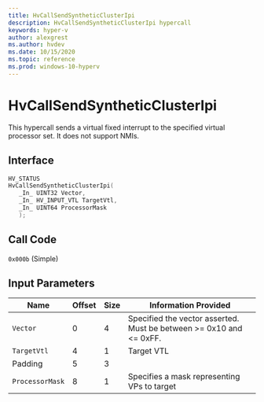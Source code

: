```yaml
---
title: HvCallSendSyntheticClusterIpi
description: HvCallSendSyntheticClusterIpi hypercall
keywords: hyper-v
author: alexgrest
ms.author: hvdev
ms.date: 10/15/2020
ms.topic: reference
ms.prod: windows-10-hyperv
---
```


# HvCallSendSyntheticClusterIpi

This hypercall sends a virtual fixed interrupt to the specified virtual processor set. It does not support NMIs.

## Interface

 ```c
HV_STATUS
HvCallSendSyntheticClusterIpi(
    _In_ UINT32 Vector,
    _In_ HV_INPUT_VTL TargetVtl,
    _In_ UINT64 ProcessorMask
    );
 ```

## Call Code
`0x000b` (Simple)

## Input Parameters

| Name                    | Offset     | Size     | Information Provided                      |
|-------------------------|------------|----------|-------------------------------------------|
| `Vector`                | 0          | 4        | Specified the vector asserted. Must be between >= 0x10 and <= 0xFF.  |
| `TargetVtl`             | 4          | 1        | Target VTL                                |
| Padding                 | 5          | 3        |                                           |
| `ProcessorMask`         | 8          | 1        | Specifies a mask representing VPs to target|
